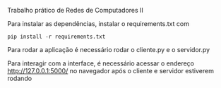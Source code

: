 Trabalho prático de Redes de Computadores II

Para instalar as dependências, instalar o requirements.txt com

```
pip install -r requirements.txt
```

Para rodar a aplicação é necessário rodar o cliente.py e o servidor.py

Para interagir com a interface, é necessário acessar o endereço http://127.0.0.1:5000/ no navegador após o cliente e servidor estiverem rodando